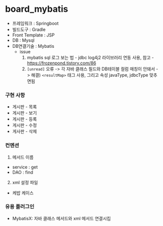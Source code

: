 # board_mybatis

* 프레임워크 : Springboot
* 빌드도구 : Gradle
* Front Template : JSP
* DB : Mysql
* DB연결기술 : Mybatis
  * issue
    1) mybatis sql 로그 보는 법 - jdbc log4j2 라이브러리 연동 사용, 참고 - https://frozenpond.tistory.com/86
    2) `[unread]` 오류 -> 각 자바 클래스 필드와 DB테이블 컬럼 매칭이 안돼서 -> 해결) `<resultMap>` 태그 사용, 그리고 속성 javaType, jdbcType 맞추면됨
    


### 구현 사항

- 게시판 - 목록 
- 게시판 - 보기
- 게시판 - 등록
- 게시판 - 수정
- 게사판 - 삭제

### 컨멘션
1) 메서드 이름
- service : get
- DAO : find

2) xml 설정 파일
- 케밥 케이스

### 유용 플러그인
- MybatisX: 자바 클래스 메서드와 xml 메서드 연결시킴
